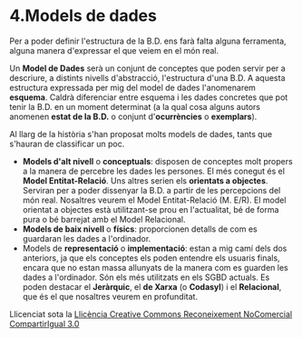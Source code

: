 # **4.Models de dades**
Per a poder definir l'estructura de la B.D. ens farà falta alguna ferramenta, alguna manera d'expressar el que veiem en el món real.

Un **Model de Dades** serà un conjunt de conceptes que poden servir per a descriure, a distints nivells d'abstracció, l'estructura d'una B.D. A aquesta estructura expressada per mig del model de dades l'anomenarem **esquema**. Caldrà diferenciar entre esquema i les dades concretes que pot tenir la B.D. en un moment determinat (a la qual cosa alguns autors anomenen **estat de la B.D.** o conjunt d'**ocurrències** o **exemplars**).

Al llarg de la història s'han proposat molts models de dades, tants que s'hauran de classificar un poc.

- **Models d'alt nivell** o **conceptuals**: disposen de conceptes molt propers a la manera de percebre les dades les persones. El més conegut és el **Model Entitat-Relació**. Uns altres serien els **orientats a objectes**. Serviran per a poder dissenyar la B.D. a partir de les percepcions del món real. Nosaltres veurem el Model Entitat-Relació (M. E/R). El model orientat a objectes està utilitzant-se prou en l'actualitat, bé de forma pura o bé barrejat amb el Model Relacional.
- **Models de baix nivell** o **físics**: proporcionen detalls de com es guardaran les dades a l'ordinador.
- Models de **representació** o **implementació**: estan a mig camí dels dos anteriors, ja que els conceptes els poden entendre els usuaris finals, encara que no estan massa allunyats de la manera com es guarden les dades a l'ordinador. Són els més utilitzats en els SGBD actuals. Es poden destacar el **Jeràrquic**, el **de Xarxa** (o **Codasyl**) i el **Relacional**, que és el que nosaltres veurem en profunditat.



Llicenciat sota la [Llicència Creative Commons Reconeixement NoComercial CompartirIgual 3.0](http://creativecommons.org/licenses/by-nc-sa/3.0/)
